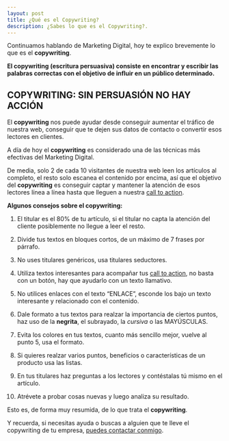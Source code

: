 ```yaml
---
layout: post
title: ¿Qué es el Copywriting?
description: ¿Sabes lo que es el Copywriting?.
---
```


Continuamos hablando de Marketing Digital, hoy te explico brevemente lo que es el **copywriting**.

**El copywriting (escritura persuasiva) consiste en encontrar y escribir las palabras correctas con el objetivo de influir en un público determinado.**

## COPYWRITING: SIN PERSUASIÓN NO HAY ACCIÓN

El **copywriting** nos puede ayudar desde conseguir aumentar el tráfico de nuestra web, conseguir que te dejen sus datos de contacto o convertir esos lectores en clientes.

A día de hoy el **copywriting** es considerado una de las técnicas más efectivas del Marketing Digital.

De media, solo 2 de cada 10 visitantes de nuestra web leen los artículos al completo, el resto solo escanea el contenido por encima, así que el objetivo del **copywriting** es conseguir captar y mantener la atención de esos lectores línea a línea hasta que lleguen a nuestra [call to action](https://ajra.es/blog/call-to-action/).

**Algunos consejos sobre el copywriting:**

1. El titular es el 80% de tu artículo, si el titular no capta la atención del cliente posiblemente no llegue a leer el resto.

2. Divide tus textos en bloques cortos, de un máximo de 7 frases por párrafo.

3. No uses titulares genéricos, usa titulares seductores.

4. Utiliza textos interesantes para acompañar tus [call to action](https://ajra.es/blog/que-es-un-call-to-action), no basta con un botón, hay que ayudarlo con un texto llamativo.

5. No utilices enlaces con el texto “ENLACE”, esconde los bajo un texto interesante y relacionado con el contenido.

6. Dale formato a tus textos para realzar la importancia de ciertos puntos, haz uso de la **negrita**, el subrayado, la *cursiva* o las MAYÚSCULAS.

7. Evita los colores en tus textos, cuanto más sencillo mejor, vuelve al punto 5, usa el formato.

8. Si quieres realzar varios puntos, beneficios o características de un producto usa las listas.

9. En tus titulares haz preguntas a los lectores y contéstalas tú mismo en el artículo.

10. Atrévete a probar cosas nuevas y luego analiza su resultado.

Esto es, de forma muy resumida, de lo que trata el **copywriting**.

Y recuerda, si necesitas ayuda o buscas a alguien que te lleve el copywriting de tu empresa, [puedes contactar conmigo](mailto:info@ajra.es).
